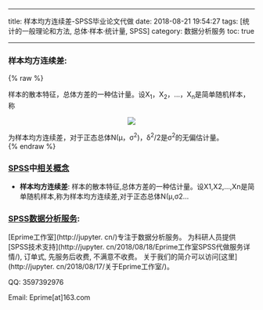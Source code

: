 
---
title: 样本均方连续差-SPSS毕业论文代做
date: 2018-08-21 19:54:27
tags: [统计的一般理论和方法, 总体·样本·统计量, SPSS]
category: 数据分析服务
toc: true

---



<span></span>
<!-- more -->



### 样本均方连续差:

{% raw %}
<div class="p1">样本的散本特征，总体方差的一种估计量。设X<sub>1</sub>，X<sub>2</sub>，…，X<sub>n</sub>是简单随机样本，称<p align="center"><img align="absmiddle" src="/CRFDPIC/R200806043/R200806043.0124.11%5B4bc47a1a6060%5D.gif"></p>为样本均方连续差，对于正态总体N(μ，σ<sup>2</sup>)，δ<sup>2</sup>/2是σ<sup>2</sup>的无偏估计量。</div>
{% endraw %}



### [SPSS](/tags/SPSS/)中[相关概念](/categories/数据分析服务)

- **样本均方连续差**: 样本的散本特征,总体方差的一种估计量。设X1,X2,…,Xn是简单随机样本,称为样本均方连续差,对于正态总体N(μ,σ2...




### [SPSS](/tags/SPSS/)[数据分析服务](/categories/数据分析服务/):
[Eprime工作室](http://jupyter. cn/)专注于数据分析服务。
为科研人员提供[SPSS技术支持](http://jupyter. cn/2018/08/18/Eprime工作室SPSS代做服务详情/), 订单式, 先服务后收费, 不满意不收费。
关于我们的简介可以访问[这里](http://jupyter. cn/2018/08/17/关于Eprime工作室/)。

QQ: 3597392976

Email: Eprime[at]163.com


